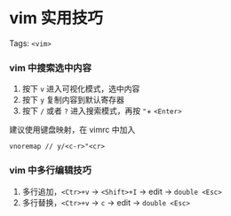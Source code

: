 # vim 实用技巧

Tags: `<vim>`

### vim 中搜索选中内容

1. 按下 `v` 进入可视化模式，选中内容
2. 按下 `y` 复制内容到默认寄存器
3. 按下 `/` 或者 `?` 进入搜索模式，再按 `"`+ `<Enter>` 

建议使用键盘映射，在 vimrc 中加入

```vim
vnoremap // y/<c-r>"<cr>
```

### vim 中多行编辑技巧

1. 多行追加，`<Ctr>+v` ->  `<Shift>+I` -> edit -> `double <Esc>`
2. 多行替换，`<Ctr>+v` ->  `c` -> edit -> `double <Esc>`

